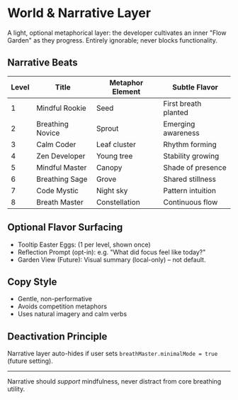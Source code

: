 # World & Narrative Layer

A light, optional metaphorical layer: the developer cultivates an inner "Flow Garden" as they progress. Entirely ignorable; never blocks functionality.

## Narrative Beats
| Level | Title | Metaphor Element | Subtle Flavor |
|-------|-------|------------------|---------------|
| 1 | Mindful Rookie | Seed | First breath planted |
| 2 | Breathing Novice | Sprout | Emerging awareness |
| 3 | Calm Coder | Leaf cluster | Rhythm forming |
| 4 | Zen Developer | Young tree | Stability growing |
| 5 | Mindful Master | Canopy | Shade of presence |
| 6 | Breathing Sage | Grove | Shared stillness |
| 7 | Code Mystic | Night sky | Pattern intuition |
| 8 | Breath Master | Constellation | Continuous flow |

## Optional Flavor Surfacing
- Tooltip Easter Eggs: (1 per level, shown once)
- Reflection Prompt (opt-in): e.g. "What did focus feel like today?"
- Garden View (Future): Visual summary (local-only) – not default.

## Copy Style
- Gentle, non-performative
- Avoids competition metaphors
- Uses natural imagery and calm verbs

## Deactivation Principle
Narrative layer auto-hides if user sets `breathMaster.minimalMode = true` (future setting).

---
Narrative should *support* mindfulness, never distract from core breathing utility.
